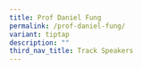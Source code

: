 ```yaml
---
title: Prof Daniel Fung
permalink: /prof-daniel-fung/
variant: tiptap
description: ""
third_nav_title: Track Speakers
---
```

